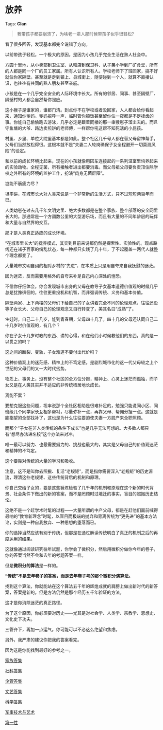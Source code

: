 # 放养

Tags: **Clan**

> 我带孩子都要崩溃了，为啥老一辈人那时候带孩子似乎很轻松?



看了很多回答，发现基本都完全说错了方向。

以前带孩子轻松，一个极大的原因，是因为小孩几乎完全生活在熟人社会中。

方圆十里地，从小卖部到卫生室、从粮店到保卫科、从子弟小学到厂矿食堂，所有的人都是同一个厂的员工家属。所有人认识所有人。学校老师下了班回家，搞不好就住你家隔壁。甚至就是走到镇上、县城街上，随便碰到一个人，就算不直接认识，也往往有共同的熟人朋友甚至亲戚。

小孩是在一个几乎完全安全的人际环境中长大。所有的邻居、同事、甚至隔壁厂、隔壁村的人都会自然帮你照应。

这小猴子是谁家的，谁都门清。到点你不在学校或者没回家，人人都会给你看起来，通知你爹妈。爹妈招呼一声，临时管你顿饭甚至留你住一夜都是不足挂齿的事。你娃自己偷偷跑去游泳，几乎必定是跟着同楼的那一串猴崽子溜出去的。而且守鱼塘的大爷、路边卖煎饼的老师傅，一样帮你吼这帮不知死活的小屁孩。

村里、乡里、单位大院里基本都是如此。整个社区几千号人都在替父母留神帮手，父母们当然放松得很。这根本就不是“夫妻二人轮岗确保子女全程避开一切莫测风险”的设定。

和以前的成长环境比起来，现在的小孩就像用囚车连接起的一系列温室里培养起来的实验动物。全程无菌，所有接触者进出都要消毒。而父母祖父母要负责顶住除学校之外所有的环境的监护工作，扮演“肉身无菌屏障”。

岂能不筋疲力尽？

坦率讲，在城市长大对人类来说是一个非常新的生活方式，只不过短短两百年而已。

人类幼崽在过去几千年文明史里、绝大多数都是在整个家族、整个部落的安全网里长大的。那通常是一个方圆数公里的大型游乐场，而且有大量的不同年龄层的玩伴和大量与自然界的交互。

那才是人类真正适应的成长环境。

“在城市里长大”的抚养模式，其实到目前来说都仍然是探索性、实验性的。观点路线还在诸子百家的纷乱状态，每一种都只实践了几十年，了不起覆盖一两代人就整个理念都变了。

大量城市文明自诩的相对乡村的“先进”，在本质上只是用自夸来自我抚慰的迷茫。

因为迷茫，反而需要用格外的自夸来补足自己内心深处的惶恐。

不信你仔细体会，你会发现城市出身的父母在教导子女基本道德价值观的时候几乎总是犹豫徘徊的。往往更重投机和机智，而非强调传统、义务和基本价值。

隔壁两家、上下两楼的父母们下给自己的子女讲着完全不同的伦理观点，往往还没等子女长大、父母自己的伦理观念又自行转变了，美其名曰“成熟”了。

生娃时，自己二十几岁，娃到青春期，父母四十几了。四十几的父母还认同自己二十几岁时价值观的，有几个？

你在子女十几岁时教的东西、讲的心得，和在他们小时候教他们的东西，真的是一以贯之的吗？

这之间的断裂、变轨，子女难道不要付出代价吗？

这种价值观上的迷茫感、精神上的不笃定感，是剧烈城市化的这一代父母较之上个世纪的父母们的又一大时代劣势。

物质上、事务上，没有整个社区的全方位分担，精神上、心灵上迷茫而孤独，而子女又是在人类其实并不适应的非传统栖居地长成长。

焉能不累？

  


要想克服这些问题，坦率说那个全社区相助是很难补足的，勉强只能说同小区、同班级几个同学家长互相多帮衬，尽量弥补一点，再靠父母、帮佣分担一点。这就是能指望的全部找补了，这也是为什么往往要迫使夫妻一方脱产来全职照顾。

而那个“子女在非人类传统的条件下成长”也是几乎无法可想的。大多数人都只有“想尽办法进名校”这个办法来对冲。

唯一最可以努力、也最需要努力的、挑战也最大的，其实是父母自己的价值观迷茫和精神的不笃定。

这个要靠对传统的大量的学习和吸收。

注意，这不是叫你去照搬、复活“老规矩”，而是指你需要深入“老规矩”的历史源流，理清这些老规矩、这些传统背后的机制和原理。

你自己交给子女的，要是这些锤炼检验了几千年的机制和原理在这个新的时代背景、社会条件下做出的新的答案，而不是罔顾时过境迁的事实，盲目的照搬历史结论。

这绝不是一个赶学术时髦的过程——大量所谓的中产父母，都是在赶他们面前喊得最响的“教育新理念”时髦，以盲目而极端的抛弃和背离传统为“更先进”的基本方法论，实则是一种自我放弃、一种思想的堕落而已。

你的选择当然应该有别于传统，但那是在通过解读传统明白了真正的机制之后的再度运用的结果。

这就像通过阅读研究往年试题，你学会了微积分，然后用微积分做你今年的卷子，你的答案当然不会和去年的考题答案一样。

但是**微积分的算法**是一样的。

**“传统”不是去年卷子的答案，而是去年卷子考的那个微积分演算法。**

找到这个算法，你就能站在这个算法五千年的辉煌成就的肩膀上做出新时代的新答案，答案是新的，但是方法仍然是那个经历五千年验证的方法。

这才是你消除迷茫的真正路径。

为了这个原因，你必须要对历史——尤其是对社会学、人类学、宗教学、思想史、文化史下功夫。

三管齐下，再加一点运气，你可能可以不必这么绝望和焦虑。

另外，我严肃的建议你把我的答案看完。

因为这是你能找到最好的参考之一。

[家族答集](https://zhihu.com/collection/378738313)  


[社科答集](https://zhihu.com/collection/304176992)  


[企管答集](https://zhihu.com/collection/378738376)  


[文艺答集](https://zhihu.com/collection/304177043)  


[科学答集](https://zhihu.com/collection/304168613)  


[军事技术与艺术](https://zhihu.com/collection/373157508)  


[第一性](https://zhihu.com/collection/369876193)

